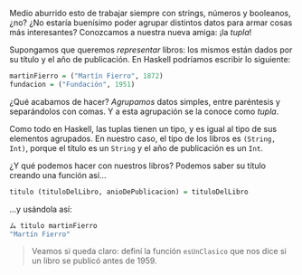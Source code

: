 Medio aburrido esto de trabajar siempre con strings, números y booleanos, ¿no? ¿No estaría buenísimo poder agrupar distintos datos para armar cosas más interesantes? Conozcamos a nuestra nueva amiga: ¡la _tupla_!

Supongamos que queremos _representar_ libros: los mismos están dados por su título y el año de publicación. En Haskell podríamos escribir lo siguiente: 

```haskell
martinFierro = ("Martín Fierro", 1872)
fundacion = ("Fundación", 1951)
```

¿Qué acabamos de hacer? _Agrupamos_ datos simples, entre paréntesis y separándolos con comas. Y a esta agrupación se la conoce como _tupla_. 

Como todo en Haskell, las tuplas tienen un tipo, y es igual al tipo de sus elementos agrupados. En nuestro caso, el tipo de los libros es `(String, Int)`, porque el título es un `String` y el año de publicación es un `Int`.

¿Y qué  podemos hacer con nuestros libros? Podemos saber su título creando una función así...

```haskell
titulo (tituloDelLibro, anioDePublicacion) = tituloDelLibro
```

...y usándola así:


```haskell
ム titulo martinFierro
"Martín Fierro"
```

> Veamos si queda claro: definí la función `esUnClasico` que nos dice si un libro se publicó antes de 1959. 